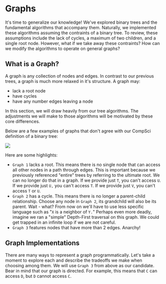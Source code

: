 # Graphs

It's time to generalize our knowledge! We've explored binary trees and the fundamental algorithms that accompany them. Naturally, we implemented these algorithms assuming the contraints of a binary tree. To review, these assumptions include the lack of cycles, a maximum of two children, and a single root node. However, what if we take away these contraints? How can we modify the algorithms to operate on general graphs?

## What is a Graph?

A graph is any collection of nodes and edges. In contrast to our previous trees, a graph is much more relaxed in it's structure. A graph may:
* lack a root node
* have cycles
* have any number edges leaving a node

In this section, we will draw heavily from our tree algorithms. The adjustments we will make to those algorithms will be motivated by these core differences.

Below are a few examples of graphs that don't agree with our CompSci definition of a binary tree:

![](https://s3-us-west-1.amazonaws.com/appacademy-open-assets/data_structures_algorithms/graphs/images/graphs.png)

Here are some highlights:

* `Graph 1` lacks a root. This means there is no single node that can access all other nodes in a path through edges. This is important because we previously referenced "entire" trees by referring to the ultimate root. We can no longer do that in a graph. If we provide just `T`, you can't access `U`. If we provide just `U,` you can't access `T`. If we provide just `V`, you can't access `T` or `U`.
* `Graph 2` has a cycle. This means there is no longer a parent-child relationship. Choose any node in `Graph 2`, its grandchild will also be its parent. Wait - what? From now on we'll have to use less specific language such as "`X` is a neighbor of `Y.`" Perhaps even more deadly, imagine we ran a "simple" Depth-First traversal on this graph. We could get trapped in an infinite loop if we are not careful.
* `Graph 3` features nodes that have more than 2 edges. Anarchy!

## Graph Implementations

There are many ways to represent a graph programmatically. Let's take a moment to explore each and describe the tradeoffs we make when choosing among them. We will use `Graph 3` from above as our candidate. Bear in mind that our graph is directed. For example, this means that `C` can access `D`, but `D` cannot access `C`.